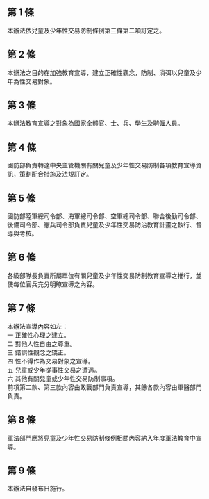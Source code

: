 第 1 條
-------
本辦法依兒童及少年性交易防制條例第三條第二項訂定之。

第 2 條
-------
本辦法之目的在加強教育宣導，建立正確性觀念，防制、消弭以兒童及少  
年為性交易對象。

第 3 條
-------
本辦法教育宣導之對象為國家全體官、士、兵、學生及聘僱人員。

第 4 條
-------
國防部負責轉達中央主管機關有關兒童及少年性交易防制各項教育宣導資  
訊，策劃配合措施及法規訂定。

第 5 條
-------
國防部陸軍總司令部、海軍總司令部、空軍總司令部、聯合後勤司令部、  
後備司令部、憲兵司令部負責兒童及少年性交易防治教育計畫之執行、督  
導與考核。

第 6 條
-------
各級部隊長負責所屬單位有關兒童及少年性交易防制教育宣導之推行，並  
使每位官兵充分明瞭宣導之內容。

第 7 條
-------
本辦法宣導內容如左：  
一  正確性心理之建立。  
二  對他人性自由之尊重。  
三  錯誤性觀念之矯正。  
四  性不得作為交易對象之宣導。  
五  兒童或少年從事性交易之遭遇。  
六  其他有關兒童或少年性交易防制事項。  
前項第二款、第三款內容由政戰部門負責宣導，其餘各款內容由軍醫部門  
負責。

第 8 條
-------
軍法部門應將兒童及少年性交易防制條例相關內容納入年度軍法教育中宣  
導。

第 9 條
-------
本辦法自發布日施行。

